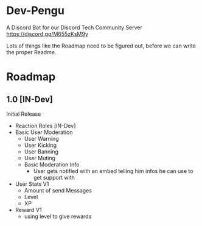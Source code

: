 # Dev-Pengu
A Discord Bot for our Discord Tech Community Server https://discord.gg/M655zKsM9y

Lots of things like the Roadmap need to be figured out, before we can write the proper Readme.

# Roadmap
## 1.0 [IN-Dev]
Initial Release
- Reaction Roles [IN-Dev]
- Basic User Moderation
  - User Warning
  - User Kicking
  - User Banning
  - User Muting
  - Basic Moderation Info
    - User gets notified with an embed telling him infos he can use to get support with
- User Stats V1
  - Amount of send Messages
  - Level
  - XP
- Reward V1
  - using level to give rewards
